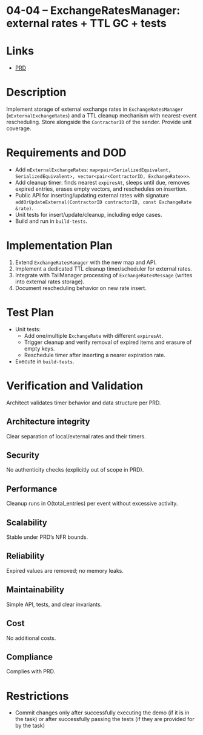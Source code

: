 # 04-04 – ExchangeRatesManager: external rates + TTL GC + tests

# Links
- [PRD](../../../prd/vtcpd/04-exchange-flow-calculation.md)

# Description
Implement storage of external exchange rates in `ExchangeRatesManager` (`mExternalExchangeRates`) and a TTL cleanup mechanism with nearest-event rescheduling. Store alongside the `ContractorID` of the sender. Provide unit coverage.

# Requirements and DOD
- Add `mExternalExchangeRates`: `map<pair<SerializedEquivalent, SerializedEquivalent>, vector<pair<ContractorID, ExchangeRate>>>`.
- Add cleanup timer: finds nearest `expiresAt`, sleeps until due, removes expired entries, erases empty vectors, and reschedules on insertion.
- Public API for inserting/updating external rates with signature `addOrUpdateExternal(ContractorID contractorID, const ExchangeRate &rate)`.
- Unit tests for insert/update/cleanup, including edge cases.
- Build and run in `build-tests`.

# Implementation Plan
1. Extend `ExchangeRatesManager` with the new map and API.
2. Implement a dedicated TTL cleanup timer/scheduler for external rates.
3. Integrate with TailManager processing of `ExchangeRatesMessage` (writes into external rates storage).
4. Document rescheduling behavior on new rate insert.

# Test Plan
- Unit tests:
  - Add one/multiple `ExchangeRate` with different `expiresAt`.
  - Trigger cleanup and verify removal of expired items and erasure of empty keys.
  - Reschedule timer after inserting a nearer expiration rate.
- Execute in `build-tests`.

# Verification and Validation
Architect validates timer behavior and data structure per PRD.

## Architecture integrity
Clear separation of local/external rates and their timers.

## Security
No authenticity checks (explicitly out of scope in PRD).

## Performance
Cleanup runs in O(total_entries) per event without excessive activity.

## Scalability
Stable under PRD’s NFR bounds.

## Reliability
Expired values are removed; no memory leaks.

## Maintainability
Simple API, tests, and clear invariants.

## Cost
No additional costs.

## Compliance
Complies with PRD.

# Restrictions
- Commit changes only after successfully executing the demo (if it is in the task) or after successfully passing the tests (if they are provided for by the task)


